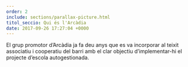 ```yaml
---
order: 2
include: sections/parallax-picture.html
titol_seccio: Qui és l'Arcàdia
date: 2017-09-26 17:27:04 +0000
---
```

El grup promotor d’Arcàdia ja fa deu anys que es va incorporar al teixit associatiu i cooperatiu del barri amb el clar objectiu d’implementar-hi el projecte d’escola autogestionada.
